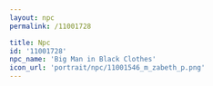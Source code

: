 ```yaml
---
layout: npc
permalink: /11001728

title: Npc
id: '11001728'
npc_name: 'Big Man in Black Clothes'
icon_url: 'portrait/npc/11001546_m_zabeth_p.png'
---
```

